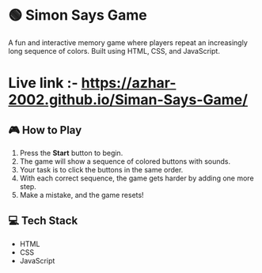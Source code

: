 # 🟢 Simon Says Game
A fun and interactive memory game where players repeat an increasingly long sequence of colors. Built using HTML, CSS, and JavaScript.
# Live link :- https://azhar-2002.github.io/Siman-Says-Game/
## 🎮 How to Play
1. Press the **Start** button to begin.
2. The game will show a sequence of colored buttons with sounds.
3. Your task is to click the buttons in the same order.
4. With each correct sequence, the game gets harder by adding one more step.
5. Make a mistake, and the game resets!

## 💻 Tech Stack
- HTML
- CSS
- JavaScript

